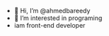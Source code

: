 - 👋 Hi, I’m @ahmedbareedy
- 👀 I’m interested in programing
-    iam front-end developer
 


<!---
ahmedbareedy/ahmedbareedy is a ✨ special ✨ repository because its `README.md` (this file) appears on your GitHub profile.
You can click the Preview link to take a look at your changes.
--->
